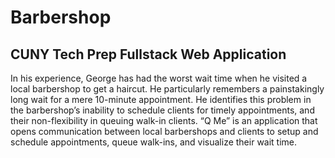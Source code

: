 # Barbershop
## CUNY Tech Prep Fullstack Web Application

In his experience, George has had the worst wait time when he visited a local barbershop to get a haircut. He particularly remembers a painstakingly long wait for a mere 10-minute appointment. He identifies this problem in the barbershop’s inability to schedule clients for timely appointments, and their non-flexibility in queuing walk-in clients. “Q Me” is an application that opens communication between local barbershops and clients to setup and schedule appointments, queue walk-ins, and visualize their wait time.
